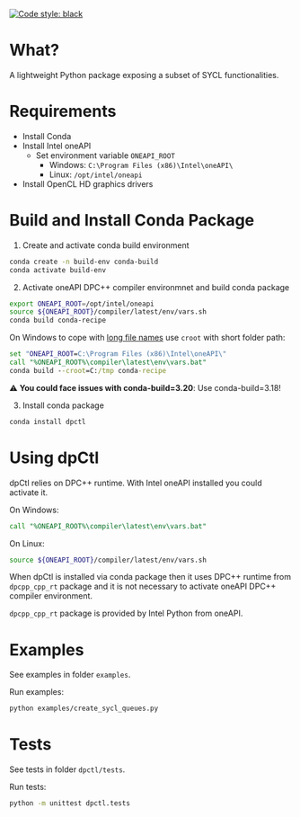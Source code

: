 [![Code style: black](https://img.shields.io/badge/code%20style-black-000000.svg)](https://github.com/psf/black)

What?
====
A lightweight Python package exposing a subset of SYCL functionalities.

Requirements
============
- Install Conda
- Install Intel oneAPI
    - Set environment variable `ONEAPI_ROOT`
        - Windows: `C:\Program Files (x86)\Intel\oneAPI\`
        - Linux: `/opt/intel/oneapi`
- Install OpenCL HD graphics drivers

Build and Install Conda Package
==================================
1. Create and activate conda build environment
```bash
conda create -n build-env conda-build
conda activate build-env
```
2. Activate oneAPI DPC++ compiler environmnet and build conda package
```bash
export ONEAPI_ROOT=/opt/intel/oneapi
source ${ONEAPI_ROOT}/compiler/latest/env/vars.sh
conda build conda-recipe
```
On Windows to cope with [long file names](https://github.com/IntelPython/dpctl/issues/15)
use `croot` with short folder path:
```cmd
set "ONEAPI_ROOT=C:\Program Files (x86)\Intel\oneAPI\"
call "%ONEAPI_ROOT%\compiler\latest\env\vars.bat"
conda build --croot=C:/tmp conda-recipe
```

:warning: **You could face issues with conda-build=3.20**: Use conda-build=3.18!

3. Install conda package
```bash
conda install dpctl
```

Using dpCtl
===========
dpCtl relies on DPC++ runtime. With Intel oneAPI installed you could activate it.

On Windows:
```cmd
call "%ONEAPI_ROOT%\compiler\latest\env\vars.bat"
```
On Linux:
```bash
source ${ONEAPI_ROOT}/compiler/latest/env/vars.sh
```

When dpCtl is installed via conda package
then it uses DPC++ runtime from `dpcpp_cpp_rt` package
and it is not necessary to activate oneAPI DPC++ compiler environment.

`dpcpp_cpp_rt` package is provided by Intel Python from oneAPI.

Examples
========
See examples in folder `examples`.

Run examples:
```bash
python examples/create_sycl_queues.py
```

Tests
=====
See tests in folder `dpctl/tests`.

Run tests:
```bash
python -m unittest dpctl.tests
```
